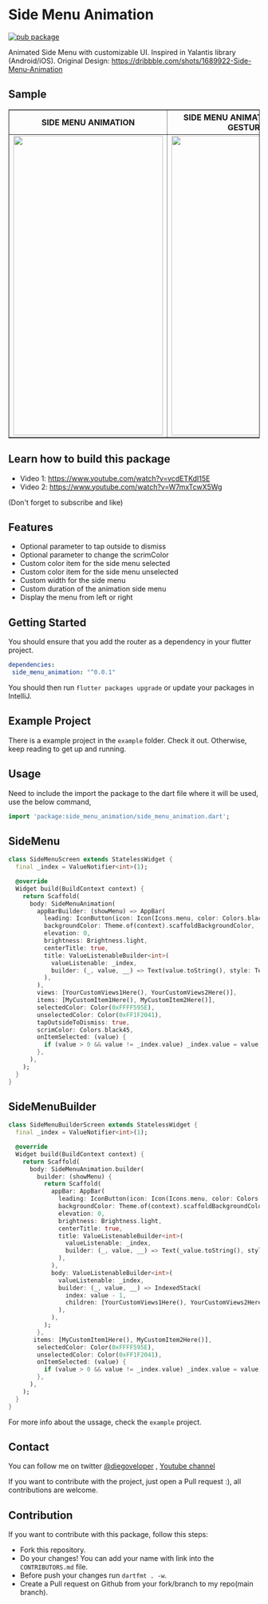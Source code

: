 # Side Menu Animation

[![pub package](https://img.shields.io/pub/v/side_menu_animation.svg)](https://pub.dartlang.org/packages/side_menu_animation)

Animated Side Menu with customizable UI. Inspired in Yalantis library (Android/iOS).
Original Design: https://dribbble.com/shots/1689922-Side-Menu-Animation

## Sample

<TABLE BORDER style="margin-left: auto;
  margin-right: auto;">
    <TR>
        <TH style="text-align:center">SIDE MENU ANIMATION</TH>
        <TH style="text-align:center">SIDE MENU ANIMATION - DRAG GESTURE</TH>
    </TR>
	<TR>
		<TD><img width="300" height="600" src="https://media.giphy.com/media/UScpVNqe11bqSfpQ6G/giphy.gif"></TD> 
        <TD><img width="300" height="600" src="https://media.giphy.com/media/YdiRzuOlK8bw7ckaRc/giphy-downsized-large.gif"></TD>
	</TR>
</TABLE>

## Learn how to build this package

- Video 1: https://www.youtube.com/watch?v=vcdETKdI15E
- Video 2: https://www.youtube.com/watch?v=W7mxTcwX5Wg

(Don't forget to subscribe and like)

## Features
- Optional parameter to tap outside to dismiss
- Optional parameter to change the scrimColor
- Custom color item for the side menu selected
- Custom color item for the side menu unselected
- Custom width for the side menu
- Custom duration of the animation side menu
- Display the menu from left or right

## Getting Started

You should ensure that you add the router as a dependency in your flutter project.

```yaml
dependencies:
 side_menu_animation: "^0.0.1"
```

You should then run `flutter packages upgrade` or update your packages in IntelliJ.

## Example Project

There is a example project in the `example` folder. Check it out. Otherwise, keep reading to get up and running.

## Usage

Need to include the import the package to the dart file where it will be used, use the below command,

```dart
import 'package:side_menu_animation/side_menu_animation.dart';
```

## SideMenu

```dart
class SideMenuScreen extends StatelessWidget {
  final _index = ValueNotifier<int>(1);

  @override
  Widget build(BuildContext context) {
    return Scaffold(
      body: SideMenuAnimation(
        appBarBuilder: (showMenu) => AppBar(
          leading: IconButton(icon: Icon(Icons.menu, color: Colors.black), onPressed: showMenu),
          backgroundColor: Theme.of(context).scaffoldBackgroundColor,
          elevation: 0,
          brightness: Brightness.light,
          centerTitle: true,
          title: ValueListenableBuilder<int>(
            valueListenable: _index,
            builder: (_, value, __) => Text(value.toString(), style: TextStyle(color: Colors.black)),
          ),
        ),
        views: [YourCustomViews1Here(), YourCustomViews2Here()],
        items: [MyCustomItem1Here(), MyCustomItem2Here()],
        selectedColor: Color(0xFFFF595E),
        unselectedColor: Color(0xFF1F2041),
        tapOutsideToDismiss: true,
        scrimColor: Colors.black45,
        onItemSelected: (value) {
          if (value > 0 && value != _index.value) _index.value = value;
        },
      ),
    );
  }
}
```

## SideMenuBuilder

```dart
class SideMenuBuilderScreen extends StatelessWidget {
  final _index = ValueNotifier<int>(1);

  @override
  Widget build(BuildContext context) {
    return Scaffold(
      body: SideMenuAnimation.builder(
        builder: (showMenu) {
          return Scaffold(
            appBar: AppBar(
              leading: IconButton(icon: Icon(Icons.menu, color: Colors.black), onPressed: showMenu),
              backgroundColor: Theme.of(context).scaffoldBackgroundColor,
              elevation: 0,
              brightness: Brightness.light,
              centerTitle: true,
              title: ValueListenableBuilder<int>(
                valueListenable: _index,
                builder: (_, value, __) => Text(_value.toString(), style: TextStyle(color: Colors.black)),
              ),
            ),
            body: ValueListenableBuilder<int>(
              valueListenable: _index,
              builder: (_, value, __) => IndexedStack(
                index: value - 1,
                children: [YourCustomViews1Here(), YourCustomViews2Here()],
              ),
            ),
          );
        },
       items: [MyCustomItem1Here(), MyCustomItem2Here()],
        selectedColor: Color(0xFFFF595E),
        unselectedColor: Color(0xFF1F2041),
        onItemSelected: (value) {
          if (value > 0 && value != _index.value) _index.value = value;
        },
      ),
    );
  }
}
```

For more info about the ussage, check the `example` project.

## Contact

You can follow me on twitter [@diegoveloper](https://www.twitter.com/diegoveloper) , [Youtube channel](https://www.youtube.com/diegoveloper)

If you want to contribute with the project, just open a Pull request :), all contributions are welcome.


## Contribution

If you want to contribute with this package, follow this steps:

- Fork this repository.
- Do your changes! You can add your name with link into the `CONTRIBUTORS.md` file.
- Before push your changes run `dartfmt . -w`.
- Create a Pull request on Github from your fork/branch to my repo(main branch).